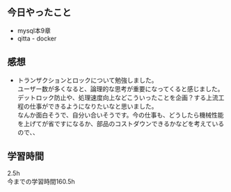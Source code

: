 ## 今日やったこと
- mysql本9章
- qitta - docker

## 感想
- トランザクションとロックについて勉強しました。  
  ユーザー数が多くなると、論理的な思考が重要になってくると感じました。  
  デットロック防止や、処理速度向上などこういったことを企画？する上流工程の仕事ができるようになりたいなと思いました。  
  なんか面白そうで、自分い合いそうです。今の仕事も、どうしたら機械性能を上げてが省ですになるか、部品のコストダウンできるかなどを考えているので、、
  
## 学習時間
2.5h  
今までの学習時間160.5h

